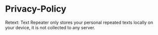 # Privacy-Policy

Retext: Text Repeater only stores your personal repeated texts locally on your device, it is not collected to any server.
